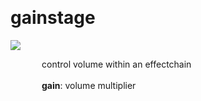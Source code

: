 
<a name=gainstage></a><br>
# <b>gainstage</b>
<img src="https://www.bespokesynth.com/docs/screenshots/gainstage.png"><br>
<div style="display:inline-block;margin-left:50px;">
control volume within an effectchain<br/><br/>
<b>gain</b>: volume multiplier<br>
